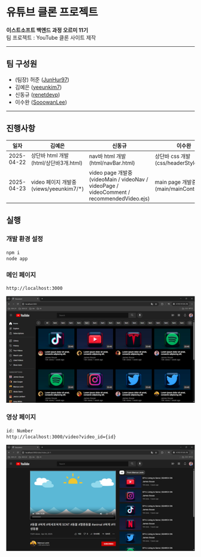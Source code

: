 # 유튜브 클론 프로젝트

**이스트소프트 백엔드 과정 오르미 11기**  
팀 프로젝트 : YouTube 클론 사이트 제작

---

## 팀 구성원

- (팀장) 허준 ([JunHur97](https://github.com/JunHur97))
- 김예은 ([yeeunkim7](https://github.com/yeeunkim7))
- 신동규 ([renetdevp](https://github.com/renetdevp))
- 이수완 ([SooowanLee](https://github.com/SooowanLee))

---

## 진행사항

| 일자       | 김예은                                 | 신동규                             | 이수완                                | 허준                                 |
| ---------- | -------------------------------------- | ---------------------------------- | ------------------------------------- | ------------------------------------ |
| 2025-04-22 | 상단바 html 개발 (html/상단바3개.html) | nav바 html 개발 (html/navBar.html) | 상단바 css 개발 (css/headerStyle.css) | nav바 css 개발 (css/navBarStyle.css) |
|2025-04-23|video 페이지 개발중 (views/yeeunkim7/*)|video page 개발중 (videoMain / videoNav / videoPage / videoComment / recommendedVideo.ejs)|main page 개발중 (main/mainContent.ejs)|channel page 개발중(channel/channelpage.ejs)|

## 실행

### 개발 환경 설정
```
npm i
node app
```
### 메인 페이지
```
http://localhost:3000
```
![Main page](./static/img/README/mainPage.png)

### 영상 페이지
```
id: Number
http://localhost:3000/video?video_id={id}
```
![Video page](./static/img/README/videoPage.png)
